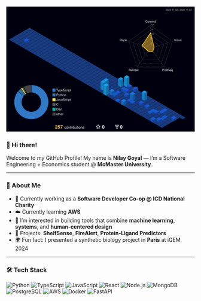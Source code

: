 <!-- 3D Contribution Graph -->
![3D Profile](profile-3d-contrib/profile-night-view.svg)

### 👋 Hi there!

Welcome to my GitHub Profile! My name is **Nilay Goyal** — I’m a Software Engineering + Economics student @ **McMaster University**.

---

### 🙋 About Me

- 🔭 Currently working as a **Software Developer Co-op @ ICD National Charity**
- ☁️ Currently learning **AWS**
- 🧠 I’m interested in building tools that combine **machine learning**, **systems**, and **human-centered design**
- 🚀 Projects: **ShelfSense**, **FireAlert**, **Protein-Ligand Predictors**
- 🌍 Fun fact: I presented a synthetic biology project in **Paris** at iGEM 2024

---

### 🛠 Tech Stack

<!-- Badges inspired by sachin's format -->

![Python](https://img.shields.io/badge/Python-3776AB?style=flat&logo=python&logoColor=white)
![TypeScript](https://img.shields.io/badge/TypeScript-3178C6?style=flat&logo=typescript&logoColor=white)
![JavaScript](https://img.shields.io/badge/JavaScript-F7DF1E?style=flat&logo=javascript&logoColor=black)
![React](https://img.shields.io/badge/React-20232A?style=flat&logo=react&logoColor=61DAFB)
![Node.js](https://img.shields.io/badge/Node.js-339933?style=flat&logo=nodedotjs&logoColor=white)
![MongoDB](https://img.shields.io/badge/MongoDB-4EA94B?style=flat&logo=mongodb&logoColor=white)
![PostgreSQL](https://img.shields.io/badge/PostgreSQL-4169E1?style=flat&logo=postgresql&logoColor=white)
![AWS](https://img.shields.io/badge/AWS-FF9900?style=flat&logo=amazonaws&logoColor=white)
![Docker](https://img.shields.io/badge/Docker-2496ED?style=flat&logo=docker&logoColor=white)
![FastAPI](https://img.shields.io/badge/FastAPI-009688?style=flat&logo=fastapi&logoColor=white)
